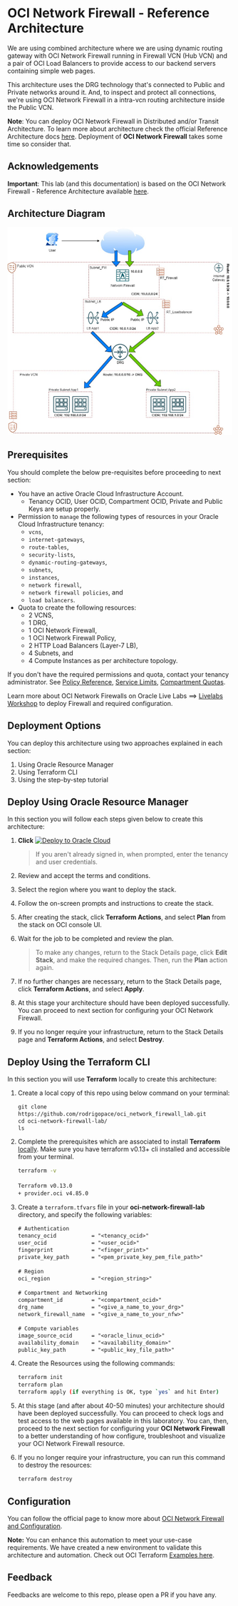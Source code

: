 # OCI Network Firewall - Reference Architecture

We are using combined architecture where we are using dynamic routing gateway with OCI Network Firewall running in Firewall VCN (Hub VCN) and a pair of OCI Load Balancers to provide access to our backend servers containing simple web pages. 

This architecture uses the DRG technology that's connected to Public and Private networks around it. And, to inspect and protect all connections, we're using OCI Network Firewall in a intra-vcn routing architecture inside the Public VCN.

**Note**: You can deploy OCI Network Firewall in Distributed and/or Transit Architecture. To learn more about architecture check the official Reference Architecture docs [here](https://docs.oracle.com/en/solutions/oci-network-firewall). Deployment of **OCI Network Firewall** takes some time so consider that.

## Acknowledgements
**Important**: This lab (and this documentation) is based on the OCI Network Firewall - Reference Architecture available [here](https://github.com/oracle-quickstart/oci-network-firewall/tree/master/oci-network-firewall-reference-architecture).

## Architecture Diagram

![](./images/lab_topology.jpg)

## Prerequisites

You should complete the below pre-requisites before proceeding to next section:
- You have an active Oracle Cloud Infrastructure Account.
  - Tenancy OCID, User OCID, Compartment OCID, Private and Public Keys are setup properly.
- Permission to `manage` the following types of resources in your Oracle Cloud Infrastructure tenancy: 
  - `vcns`, 
  - `internet-gateways`, 
  - `route-tables`, 
  - `security-lists`,
  - `dynamic-routing-gateways`, 
  - `subnets`, 
  - `instances`, 
  - `network firewall`, 
  - `network firewall policies`, and 
  - `load balancers`.
- Quota to create the following resources: 
  - 2 VCNS, 
  - 1 DRG, 
  - 1 OCI Network Firewall, 
  - 1 OCI Network Firewall Policy, 
  - 2 HTTP Load Balancers (Layer-7 LB), 
  - 4 Subnets, and 
  - 4 Compute Instances as per architecture topology.

If you don't have the required permissions and quota, contact your tenancy administrator. See [Policy Reference](https://docs.cloud.oracle.com/en-us/iaas/Content/Identity/Reference/policyreference.htm), [Service Limits](https://docs.cloud.oracle.com/en-us/iaas/Content/General/Concepts/servicelimits.htm), [Compartment Quotas](https://docs.cloud.oracle.com/iaas/Content/General/Concepts/resourcequotas.htm).

Learn more about OCI Network Firewalls on Oracle Live Labs ==>  [Livelabs Workshop](https://apexapps.oracle.com/pls/apex/f?p=133:180:1104087547885::::wid:3499) to deploy Firewall and required configuration. 

## Deployment Options

You can deploy this architecture using two approaches explained in each section: 

1. Using Oracle Resource Manager 
2. Using Terraform CLI 
3. Using the step-by-step tutorial

## Deploy Using Oracle Resource Manager

In this section you will follow each steps given below to create this architecture:

1. **Click** [![Deploy to Oracle Cloud](https://oci-resourcemanager-plugin.plugins.oci.oraclecloud.com/latest/deploy-to-oracle-cloud.svg)](https://console.us-phoenix-1.oraclecloud.com/resourcemanager/stacks/create?region=home&zipUrl=https://github.com/oracle-quickstart/oci-network-firewall/raw/master/oci-network-firewall-reference-architecture/resource-manager/oci-network-firewall.zip)

    > If you aren't already signed in, when prompted, enter the tenancy and user credentials.

2. Review and accept the terms and conditions.

3. Select the region where you want to deploy the stack.

4. Follow the on-screen prompts and instructions to create the stack.

5. After creating the stack, click **Terraform Actions**, and select **Plan** from the stack on OCI console UI.

6. Wait for the job to be completed and review the plan.

    > To make any changes, return to the Stack Details page, click **Edit Stack**, and make the required changes. Then, run the **Plan** action again.

7. If no further changes are necessary, return to the Stack Details page, click **Terraform Actions**, and select **Apply**. 

8. At this stage your architecture should have been deployed successfully. You can proceed to next section for configuring your OCI Network Firewall.

9. If you no longer require your infrastructure, return to the Stack Details page and **Terraform Actions**, and select **Destroy**.

## Deploy Using the Terraform CLI

In this section you will use **Terraform** locally to create this architecture: 

1. Create a local copy of this repo using below command on your terminal: 

    ```
    git clone https://github.com/rodrigopace/oci_network_firewall_lab.git
    cd oci-network-firewall-lab/
    ls
    ```

2. Complete the prerequisites which are associated to install **Terraform** [locally](https://github.com/oracle-quickstart/oci-prerequisites#install-terraform).
    Make sure you have terraform v0.13+ cli installed and accessible from your terminal.

    ```bash
    terraform -v

    Terraform v0.13.0
    + provider.oci v4.85.0
    ```

3. Create a `terraform.tfvars` file in your **oci-network-firewall-lab** directory, and specify the following variables:

    ```
    # Authentication
    tenancy_ocid           = "<tenancy_ocid>"
    user_ocid              = "<user_ocid>"
    fingerprint            = "<finger_print>"
    private_key_path       = "<pem_private_key_pem_file_path>"
    
    # Region
    oci_region             = "<region_string>"
    
    # Compartment and Networking
    compartment_id         = "<compartment_ocid>"
    drg_name	           = "<give_a_name_to_your_drg>"  
    network_firewall_name  = "<give_a_name_to_your_nfw>"

    # Compute variables
    image_source_ocid      = "<oracle_linux_ocid>"
    availability_domain    = "<availability_domain>"
    public_key_path        = "<public_key_file_path>"

    ````

4. Create the Resources using the following commands:

    ```bash
    terraform init
    terraform plan
    terraform apply (if everything is OK, type `yes` and hit Enter)
    ```

5. At this stage (and after about 40-50 minutes) your architecture should have been deployed successfully. You can proceed to check logs and test access to the web pages available in this laboratory. You can, then, proceed to the next section for configuring your **OCI Network Firewall** to a better understanding of how configure, troubleshoot and visualize your OCI Network Firewall resource.

6. If you no longer require your infrastructure, you can run this command to destroy the resources:

    ```bash
    terraform destroy
    ```

## Configuration

You can follow the official page to know more about [OCI Network Firewall and Configuration](https://docs.oracle.com/en-us/iaas/Content/network-firewall/overview.htm). 

**Note:** You can enhance this automation to meet your use-case requirements. We have created a new environment to validate this architecture and automation. Check out OCI Terraform [Examples here](https://registry.terraform.io/providers/oracle/oci/latest/docs/resources/network_firewall_network_firewall#example-usage).

## Feedback 

Feedbacks are welcome to this repo, please open a PR if you have any.
